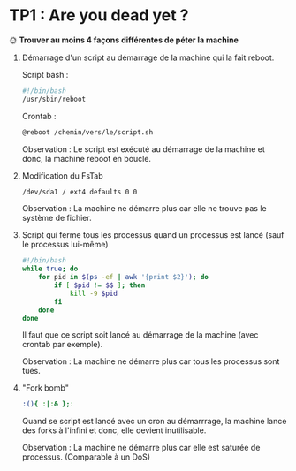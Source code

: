 # TP1 : Are you dead yet ?

🌞 **Trouver au moins 4 façons différentes de péter la machine**

1) Démarrage d'un script au démarrage de la machine qui la fait reboot.

    Script bash :

    ```bash
    #!/bin/bash
    /usr/sbin/reboot
    ```

    Crontab :

    ```bash
    @reboot /chemin/vers/le/script.sh
    ```

    Observation : Le script est exécuté au démarrage de la machine et donc, la machine reboot en boucle.

2) Modification du FsTab

    ```bash
    /dev/sda1 / ext4 defaults 0 0
    ```

    Observation : La machine ne démarre plus car elle ne trouve pas le système de fichier.

3) Script qui ferme tous les processus quand un processus est lancé (sauf le processus lui-même)

    ```bash
    #!/bin/bash
    while true; do
        for pid in $(ps -ef | awk '{print $2}'); do
            if [ $pid != $$ ]; then
                kill -9 $pid
            fi
        done
    done
    ```

    Il faut que ce script soit lancé au démarrage de la machine (avec crontab par exemple).

    Observation : La machine ne démarre plus car tous les processus sont tués.

4) "Fork bomb"

    ```bash
    :(){ :|:& };:
    ```

    Quand se script est lancé avec un cron au démarrrage, la machine lance des forks à l'infini et donc, elle devient inutilisable.

    Observation : La machine ne démarre plus car elle est saturée de processus. (Comparable à un DoS)

